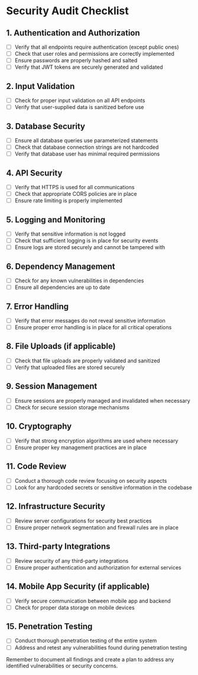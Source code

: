 # Security Audit Checklist

## 1. Authentication and Authorization
- [ ] Verify that all endpoints require authentication (except public ones)
- [ ] Check that user roles and permissions are correctly implemented
- [ ] Ensure passwords are properly hashed and salted
- [ ] Verify that JWT tokens are securely generated and validated

## 2. Input Validation
- [ ] Check for proper input validation on all API endpoints
- [ ] Verify that user-supplied data is sanitized before use

## 3. Database Security
- [ ] Ensure all database queries use parameterized statements
- [ ] Check that database connection strings are not hardcoded
- [ ] Verify that database user has minimal required permissions

## 4. API Security
- [ ] Verify that HTTPS is used for all communications
- [ ] Check that appropriate CORS policies are in place
- [ ] Ensure rate limiting is properly implemented

## 5. Logging and Monitoring
- [ ] Verify that sensitive information is not logged
- [ ] Check that sufficient logging is in place for security events
- [ ] Ensure logs are stored securely and cannot be tampered with

## 6. Dependency Management
- [ ] Check for any known vulnerabilities in dependencies
- [ ] Ensure all dependencies are up to date

## 7. Error Handling
- [ ] Verify that error messages do not reveal sensitive information
- [ ] Ensure proper error handling is in place for all critical operations

## 8. File Uploads (if applicable)
- [ ] Check that file uploads are properly validated and sanitized
- [ ] Verify that uploaded files are stored securely

## 9. Session Management
- [ ] Ensure sessions are properly managed and invalidated when necessary
- [ ] Check for secure session storage mechanisms

## 10. Cryptography
- [ ] Verify that strong encryption algorithms are used where necessary
- [ ] Ensure proper key management practices are in place

## 11. Code Review
- [ ] Conduct a thorough code review focusing on security aspects
- [ ] Look for any hardcoded secrets or sensitive information in the codebase

## 12. Infrastructure Security
- [ ] Review server configurations for security best practices
- [ ] Ensure proper network segmentation and firewall rules are in place

## 13. Third-party Integrations
- [ ] Review security of any third-party integrations
- [ ] Ensure proper authentication and authorization for external services

## 14. Mobile App Security (if applicable)
- [ ] Verify secure communication between mobile app and backend
- [ ] Check for proper data storage on mobile devices

## 15. Penetration Testing
- [ ] Conduct thorough penetration testing of the entire system
- [ ] Address and retest any vulnerabilities found during penetration testing

Remember to document all findings and create a plan to address any identified vulnerabilities or security concerns.

